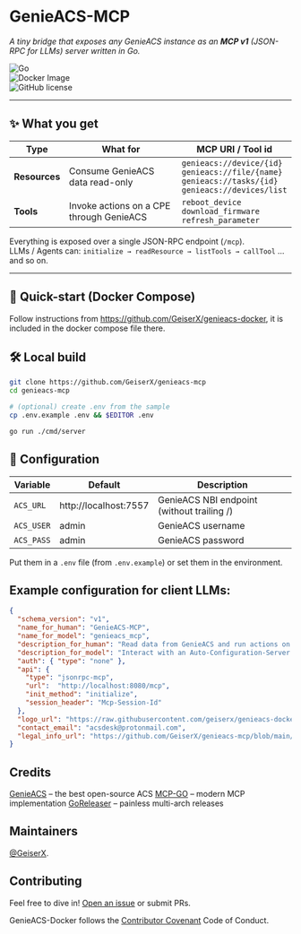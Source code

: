 # GenieACS-MCP

_A tiny bridge that exposes any GenieACS instance as an **MCP v1**
(JSON-RPC for LLMs) server written in Go._

![Go](https://img.shields.io/badge/Go-1.24-blue)  
![Docker Image](https://img.shields.io/docker/pulls/drumsergio/genieacs-mcp)  
![GitHub license](https://img.shields.io/github/license/GeiserX/genieacs-mcp)

---

## ✨ What you get

| Type            | What for                                                                   | MCP URI / Tool id                |
|-----------------|----------------------------------------------------------------------------|----------------------------------|
| **Resources**   | Consume GenieACS data read-only                                            | `genieacs://device/{id}`<br>`genieacs://file/{name}`<br>`genieacs://tasks/{id}`<br>`genieacs://devices/list` |
| **Tools**       | Invoke actions on a CPE through GenieACS                                   | `reboot_device`<br>`download_firmware`<br>`refresh_parameter` |

Everything is exposed over a single JSON-RPC endpoint (`/mcp`).  
LLMs / Agents can: `initialize → readResource → listTools → callTool` … and so on.

---

## 🚀 Quick-start (Docker Compose)

Follow instructions from https://github.com/GeiserX/genieacs-docker, it is included in the docker compose file there.

## 🛠 Local build

```sh
git clone https://github.com/GeiserX/genieacs-mcp
cd genieacs-mcp

# (optional) create .env from the sample
cp .env.example .env && $EDITOR .env

go run ./cmd/server
```

## 🔧 Configuration
| Variable | Default | Description |
|----------|---------|-------------|
| `ACS_URL` | http://localhost:7557 | GenieACS NBI endpoint (without trailing /) |
| `ACS_USER` | admin | GenieACS username |
| `ACS_PASS` | admin | GenieACS password |

Put them in a `.env` file (from `.env.example`) or set them in the environment. 

## Example configuration for client LLMs:

```json
{
  "schema_version": "v1",
  "name_for_human": "GenieACS-MCP",
  "name_for_model": "genieacs_mcp",
  "description_for_human": "Read data from GenieACS and run actions on CPEs (reboot, firmware update, parameter refresh).",
  "description_for_model": "Interact with an Auto-Configuration-Server (ACS) that manages routers. First call initialize, then reuse the returned session id in header \"Mcp-Session-Id\" for every other call. Use readResource to fetch URIs that begin with genieacs://. Use listTools to discover available actions and callTool to execute them.",
  "auth": { "type": "none" },
  "api": {
    "type": "jsonrpc-mcp",
    "url":  "http://localhost:8080/mcp",
    "init_method": "initialize",
    "session_header": "Mcp-Session-Id"
  },
  "logo_url": "https://raw.githubusercontent.com/geiserx/genieacs-docker/main/extra/logo.png",
  "contact_email": "acsdesk@protonmail.com",
  "legal_info_url": "https://github.com/GeiserX/genieacs-mcp/blob/main/LICENSE"
}
```

## Credits
[GenieACS](https://github.com/genieacs/genieacs) – the best open-source ACS
[MCP-GO](https://github.com/mark3labs/mcp-go) – modern MCP implementation
[GoReleaser](https://goreleaser.com/) – painless multi-arch releases

## Maintainers

[@GeiserX](https://github.com/GeiserX).

## Contributing

Feel free to dive in! [Open an issue](https://github.com/GeiserX/genieacs-docker/issues/new) or submit PRs.

GenieACS-Docker follows the [Contributor Covenant](http://contributor-covenant.org/version/2/1/) Code of Conduct.
